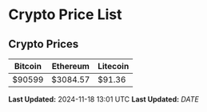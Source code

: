 # Crypto Price List

## Crypto Prices
| Bitcoin | Ethereum | Litecoin |
| ------- | -------- | -------- |
| $90599 | $3084.57 | $91.36 |
**Last Updated:** 2024-11-18 13:01 UTC
**Last Updated:** $DATE$
